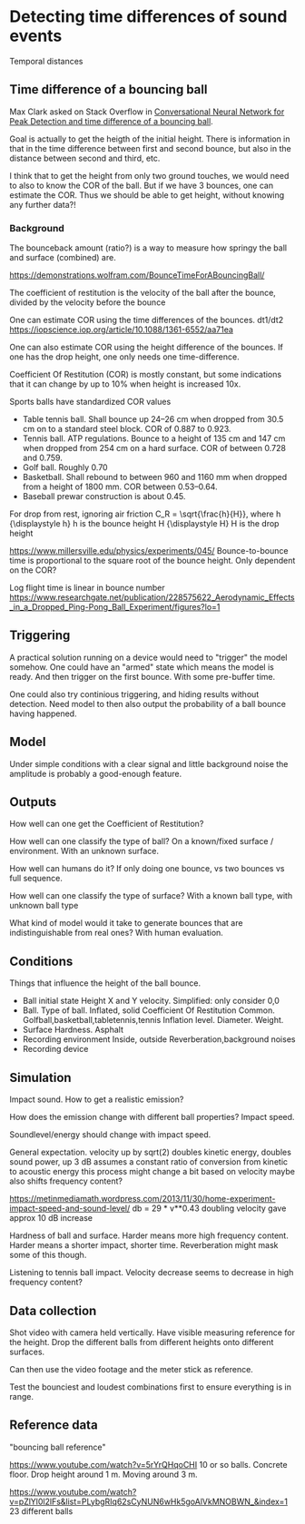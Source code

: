 
# Detecting time differences of sound events

Temporal distances

## Time difference of a bouncing ball

Max Clark asked on Stack Overflow in [Conversational Neural Network for Peak Detection and time difference of a bouncing ball](https://stackoverflow.com/questions/69426301/conversational-neural-network-for-peak-detection-and-time-difference-of-a-bounci).

Goal is actually to get the heigth of the initial height.
There is information in that in the time difference between first and second bounce, but also in the distance between second and third, etc.

I think that to get the height from only two ground touches,
we would need to also to know the COR of the ball.
But if we have 3 bounces, one can estimate the COR. 
Thus we should be able to get height, without knowing any further data?!

### Background
The bounceback amount (ratio?) is a way to measure how springy the ball and surface (combined) are.

https://demonstrations.wolfram.com/BounceTimeForABouncingBall/

The coefficient of restitution is
the velocity of the ball after the bounce,
divided by the velocity before the bounce

One can estimate COR using the time differences of the bounces.
dt1/dt2
https://iopscience.iop.org/article/10.1088/1361-6552/aa71ea

One can also estimate COR using the height difference of the bounces.
If one has the drop height, one only needs one time-difference.

Coefficient Of Restitution (COR) is mostly constant,
but some indications that it can change by up to 10% when height is increased 10x.

Sports balls have standardized COR values

- Table tennis ball. Shall bounce up 24–26 cm when dropped from 30.5 cm on to a standard steel block. COR of 0.887 to 0.923.
- Tennis ball. ATP regulations. Bounce to a height of 135 cm and 147 cm when dropped from 254 cm on a hard surface. COR of between 0.728 and 0.759.
- Golf ball. Roughly 0.70
- Basketball. Shall rebound to between 960 and 1160 mm when dropped from a height of 1800 mm. COR between 0.53–0.64.
- Baseball prewar construction is about 0.45.

For drop from rest, ignoring air friction
    C_R = \sqrt{\frac{h}{H}}, where
    h {\displaystyle h} h is the bounce height
    H {\displaystyle H} H is the drop height

https://www.millersville.edu/physics/experiments/045/
Bounce-to-bounce time is proportional to the square root of the bounce height.
Only dependent on the COR?

Log flight time is linear in bounce number
https://www.researchgate.net/publication/228575622_Aerodynamic_Effects_in_a_Dropped_Ping-Pong_Ball_Experiment/figures?lo=1

## Triggering

A practical solution running on a device would need to "trigger" the model somehow.
One could have an "armed" state which means the model is ready.
And then trigger on the first bounce. With some pre-buffer time.

One could also try continious triggering, and hiding results without detection.
Need model to then also output the probability of a ball bounce having happened. 

## Model

Under simple conditions with a clear signal
and little background noise the amplitude is probably a good-enough feature.

## Outputs

How well can one get the Coefficient of Restitution?

How well can one classify the type of ball?
On a known/fixed surface / environment.
With an unknown surface.

How well can humans do it?
If only doing one bounce, vs two bounces vs full sequence.

How well can one classify the type of surface?
With a known ball type, with unknown ball type

What kind of model would it take to generate bounces that are indistinguishable from real ones?
With human evaluation.

## Conditions

Things that influence the height of the ball bounce.

- Ball initial state
Height
X and Y velocity. Simplified: only consider 0,0
- Ball.
Type of ball. Inflated, solid
Coefficient Of Restitution
Common. Golfball,basketball,tabletennis,tennis
Inflation level.
Diameter.
Weight.
- Surface
Hardness. Asphalt
- Recording environment
Inside, outside
Reverberation,background noises
- Recording device

## Simulation

Impact sound.
How to get a realistic emission?

How does the emission change with different ball properties?
Impact speed.

Soundlevel/energy should change with impact speed.

General expectation.
velocity up by sqrt(2) doubles kinetic energy, doubles sound power, up 3 dB 
assumes a constant ratio of conversion from kinetic to acoustic energy
this process might change a bit based on velocity
maybe also shifts frequency content?

https://metinmediamath.wordpress.com/2013/11/30/home-experiment-impact-speed-and-sound-level/
db = 29 * v**0.43
doubling velocity gave approx 10 dB increase

Hardness of ball and surface.
Harder means more high frequency content.
Harder means a shorter impact, shorter time. Reverberation might mask some of this though.

Listening to tennis ball impact.
Velocity decrease seems to decrease in high frequency content?


## Data collection

Shot video with camera held vertically.
Have visible measuring reference for the height.
Drop the different balls from different heights onto different surfaces.

Can then use the video footage and the meter stick as reference.

Test the bounciest and loudest combinations first to ensure everything is in range.

## Reference data

"bouncing ball reference"

https://www.youtube.com/watch?v=5rYrQHqoCHI
10 or so balls. Concrete floor. Drop height around 1 m. Moving around 3 m.

https://www.youtube.com/watch?v=pZlYl0l2lFs&list=PLybgRIq62sCyNUN6wHk5goAlVkMNOBWN_&index=1
23 different balls

